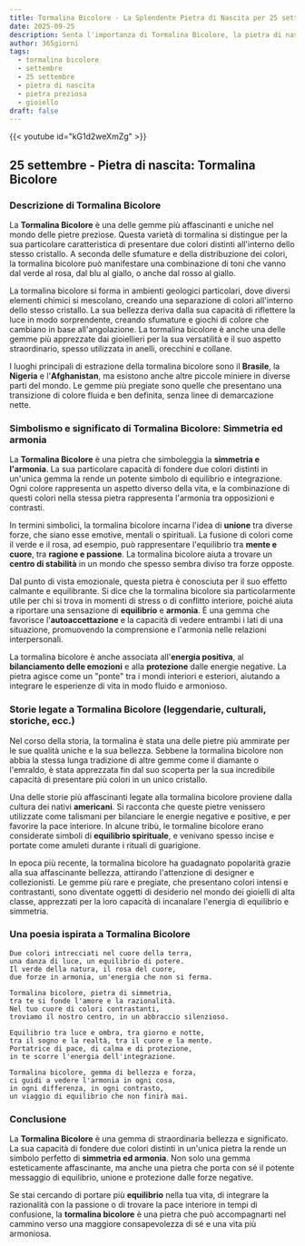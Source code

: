 ```yaml
---
title: Tormalina Bicolore - La Splendente Pietra di Nascita per 25 settembre
date: 2025-09-25
description: Senta l'importanza di Tormalina Bicolore, la pietra di nascita di 25 settembre che simboleggia Simmetria ed armonia. Lasci che la sua bellezza e il suo significato illuminino la sua giornata.
author: 365giorni
tags:
  - tormalina bicolore
  - settembre
  - 25 settembre
  - pietra di nascita
  - pietra preziosa
  - gioiello
draft: false
---
```


{{< youtube id="kG1d2weXmZg" >}}

## 25 settembre - Pietra di nascita: Tormalina Bicolore

### Descrizione di Tormalina Bicolore

La **Tormalina Bicolore** è una delle gemme più affascinanti e uniche nel mondo delle pietre preziose. Questa varietà di tormalina si distingue per la sua particolare caratteristica di presentare due colori distinti all'interno dello stesso cristallo. A seconda delle sfumature e della distribuzione dei colori, la tormalina bicolore può manifestare una combinazione di toni che vanno dal verde al rosa, dal blu al giallo, o anche dal rosso al giallo.

La tormalina bicolore si forma in ambienti geologici particolari, dove diversi elementi chimici si mescolano, creando una separazione di colori all'interno dello stesso cristallo. La sua bellezza deriva dalla sua capacità di riflettere la luce in modo sorprendente, creando sfumature e giochi di colore che cambiano in base all'angolazione. La tormalina bicolore è anche una delle gemme più apprezzate dai gioiellieri per la sua versatilità e il suo aspetto straordinario, spesso utilizzata in anelli, orecchini e collane.

I luoghi principali di estrazione della tormalina bicolore sono il **Brasile**, la **Nigeria** e l'**Afghanistan**, ma esistono anche altre piccole miniere in diverse parti del mondo. Le gemme più pregiate sono quelle che presentano una transizione di colore fluida e ben definita, senza linee di demarcazione nette.

### Simbolismo e significato di Tormalina Bicolore: Simmetria ed armonia

La **Tormalina Bicolore** è una pietra che simboleggia la **simmetria e l'armonia**. La sua particolare capacità di fondere due colori distinti in un'unica gemma la rende un potente simbolo di equilibrio e integrazione. Ogni colore rappresenta un aspetto diverso della vita, e la combinazione di questi colori nella stessa pietra rappresenta l'armonia tra opposizioni e contrasti.

In termini simbolici, la tormalina bicolore incarna l'idea di **unione** tra diverse forze, che siano esse emotive, mentali o spirituali. La fusione di colori come il verde e il rosa, ad esempio, può rappresentare l'equilibrio tra **mente e cuore**, tra **ragione e passione**. La tormalina bicolore aiuta a trovare un **centro di stabilità** in un mondo che spesso sembra diviso tra forze opposte.

Dal punto di vista emozionale, questa pietra è conosciuta per il suo effetto calmante e equilibrante. Si dice che la tormalina bicolore sia particolarmente utile per chi si trova in momenti di stress o di conflitto interiore, poiché aiuta a riportare una sensazione di **equilibrio** e **armonia**. È una gemma che favorisce l'**autoaccettazione** e la capacità di vedere entrambi i lati di una situazione, promuovendo la comprensione e l'armonia nelle relazioni interpersonali.

La tormalina bicolore è anche associata all'**energia positiva**, al **bilanciamento delle emozioni** e alla **protezione** dalle energie negative. La pietra agisce come un "ponte" tra i mondi interiori e esteriori, aiutando a integrare le esperienze di vita in modo fluido e armonioso.

### Storie legate a Tormalina Bicolore (leggendarie, culturali, storiche, ecc.)

Nel corso della storia, la tormalina è stata una delle pietre più ammirate per le sue qualità uniche e la sua bellezza. Sebbene la tormalina bicolore non abbia la stessa lunga tradizione di altre gemme come il diamante o l'emraldo, è stata apprezzata fin dal suo scoperta per la sua incredibile capacità di presentare più colori in un unico cristallo.

Una delle storie più affascinanti legate alla tormalina bicolore proviene dalla cultura dei nativi **americani**. Si racconta che queste pietre venissero utilizzate come talismani per bilanciare le energie negative e positive, e per favorire la pace interiore. In alcune tribù, le tormaline bicolore erano considerate simboli di **equilibrio spirituale**, e venivano spesso incise e portate come amuleti durante i rituali di guarigione.

In epoca più recente, la tormalina bicolore ha guadagnato popolarità grazie alla sua affascinante bellezza, attirando l'attenzione di designer e collezionisti. Le gemme più rare e pregiate, che presentano colori intensi e contrastanti, sono diventate oggetti di desiderio nel mondo dei gioielli di alta classe, apprezzati per la loro capacità di incanalare l'energia di equilibrio e simmetria.

### Una poesia ispirata a Tormalina Bicolore

```
Due colori intrecciati nel cuore della terra,
una danza di luce, un equilibrio di potere.
Il verde della natura, il rosa del cuore,
due forze in armonia, un'energia che non si ferma.

Tormalina bicolore, pietra di simmetria,
tra te si fonde l'amore e la razionalità.
Nel tuo cuore di colori contrastanti,
troviamo il nostro centro, in un abbraccio silenzioso.

Equilibrio tra luce e ombra, tra giorno e notte,
tra il sogno e la realtà, tra il cuore e la mente.
Portatrice di pace, di calma e di protezione,
in te scorre l'energia dell'integrazione.

Tormalina bicolore, gemma di bellezza e forza,
ci guidi a vedere l'armonia in ogni cosa,
in ogni differenza, in ogni contrasto,
un viaggio di equilibrio che non finirà mai.
```

### Conclusione

La **Tormalina Bicolore** è una gemma di straordinaria bellezza e significato. La sua capacità di fondere due colori distinti in un'unica pietra la rende un simbolo perfetto di **simmetria ed armonia**. Non solo una gemma esteticamente affascinante, ma anche una pietra che porta con sé il potente messaggio di equilibrio, unione e protezione dalle forze negative.

Se stai cercando di portare più **equilibrio** nella tua vita, di integrare la razionalità con la passione o di trovare la pace interiore in tempi di confusione, la **tormalina bicolore** è una pietra che può accompagnarti nel cammino verso una maggiore consapevolezza di sé e una vita più armoniosa.